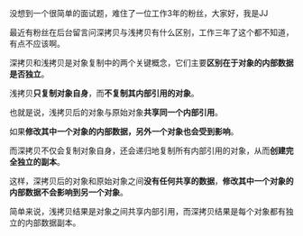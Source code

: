 没想到一个很简单的面试题，难住了一位工作3年的粉丝，大家好，我是JJ



最近有粉丝在后台留言问深拷贝与浅拷贝有什么区别，工作三年了这个都不知道，有点不应该啊。



深拷贝和浅拷贝是对象复制中的两个关键概念，它们主要**区别在于对象的内部数据是否独立**。



浅拷贝**只复制对象自身**，而**不复制其内部引用的对象**。



也就是说，浅拷贝后的对象与原始对象**共享同一个内部引用**。



如果**修改其中一个对象的内部数据，另外一个对象也会受到影响**。



而深拷贝不仅会复制对象自身，还会递归地复制所有内部引用的对象，从而**创建完全独立的副本**。



这样，深拷贝后的对象和原始对象之间**没有任何共享的数据**，**修改其中一个对象的内部数据不会影响到另一个对象**。



简单来说，浅拷贝结果是对象之间共享内部引用，而深拷贝结果是每个对象都有独立的内部数据副本。

